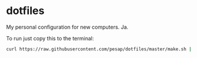 # dotfiles
My personal configuration for new computers. Ja.

To run just copy this to the terminal:

```bash
curl https://raw.githubusercontent.com/pesap/dotfiles/master/make.sh | sh
```
